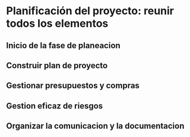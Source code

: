 # Planificación del proyecto: reunir todos los elementos

## Inicio de la fase de planeacion

## Construir plan de proyecto

## Gestionar presupuestos y compras

## Gestion eficaz de riesgos

## Organizar la comunicacion y la documentacion
